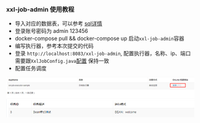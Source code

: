 ### xxl-job-admin 使用教程
- 导入对应的数据表，可以参考 [sql详情](src/main/resources/mysql)
- 登录账号密码为 admin 123456
- docker-compose pull && docker-compose up 启动`xxl-job-admin`容器
- 编写执行器，参考本次提交的代码
- 登录 `http://localhost:8083/xxl-job-admin`, 配置执行器，名称、ip、端口需要跟`XxlJobConfig.java`[配置](src/main/resources/magic-server.yml) 保持一致 
- 配置任务调度

![image/xxl/img.png](/images/xxl/img.png)
![image/xxl/img_1.png](/images/xxl/img_1.png)